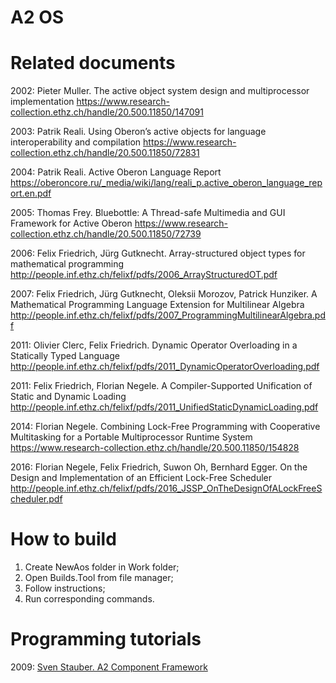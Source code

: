 ﻿# A2 OS


# Related documents
2002: Pieter Muller. The active object system design and multiprocessor implementation
https://www.research-collection.ethz.ch/handle/20.500.11850/147091

2003: Patrik Reali. Using Oberon’s active objects for language interoperability and compilation
https://www.research-collection.ethz.ch/handle/20.500.11850/72831

2004: Patrik Reali. Active Oberon Language Report
https://oberoncore.ru/_media/wiki/lang/reali_p.active_oberon_language_report.en.pdf

2005: Thomas Frey. Bluebottle: A Thread-safe Multimedia and GUI Framework for Active Oberon
https://www.research-collection.ethz.ch/handle/20.500.11850/72739

2006: Felix Friedrich, Jürg Gutknecht. Array-structured object types for mathematical programming
http://people.inf.ethz.ch/felixf/pdfs/2006_ArrayStructuredOT.pdf

2007: Felix Friedrich, Jürg Gutknecht, Oleksii Morozov, Patrick Hunziker. A Mathematical Programming Language Extension for Multilinear Algebra
http://people.inf.ethz.ch/felixf/pdfs/2007_ProgrammingMultilinearAlgebra.pdf

2011: Olivier Clerc, Felix Friedrich. Dynamic Operator Overloading in a Statically Typed Language
http://people.inf.ethz.ch/felixf/pdfs/2011_DynamicOperatorOverloading.pdf

2011: Felix Friedrich, Florian Negele. A Compiler-Supported Unification of Static and Dynamic Loading
http://people.inf.ethz.ch/felixf/pdfs/2011_UnifiedStaticDynamicLoading.pdf

2014: Florian Negele. Combining Lock-Free Programming with Cooperative Multitasking for a Portable Multiprocessor Runtime System
https://www.research-collection.ethz.ch/handle/20.500.11850/154828

2016: Florian Negele, Felix Friedrich, Suwon Oh, Bernhard Egger. On the Design and Implementation of an Efficient Lock-Free Scheduler
http://people.inf.ethz.ch/felixf/pdfs/2016_JSSP_OnTheDesignOfALockFreeScheduler.pdf

# How to build
1. Create NewAos folder in Work folder;
2. Open Builds.Tool from file manager;
3. Follow instructions;
4. Run corresponding commands.

# Programming tutorials
2009: [Sven Stauber. A2 Component Framework](Docs/A2%20Component%20Framework.pdf)


